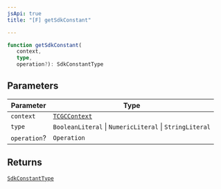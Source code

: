 ```yaml
---
jsApi: true
title: "[F] getSdkConstant"

---
```

```ts
function getSdkConstant(
   context, 
   type, 
   operation?): SdkConstantType
```

## Parameters

| Parameter | Type |
| ------ | ------ |
| `context` | [`TCGCContext`](../interfaces/TCGCContext.md) |
| `type` | `BooleanLiteral` \| `NumericLiteral` \| `StringLiteral` |
| `operation`? | `Operation` |

## Returns

[`SdkConstantType`](../interfaces/SdkConstantType.md)

